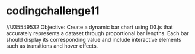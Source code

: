 # codingchallenge11
 
//U35549532
Objective: Create a dynamic bar chart using D3.js that accurately represents a dataset through proportional bar lengths. Each bar should display its corresponding value and include interactive elements such as transitions and hover effects.